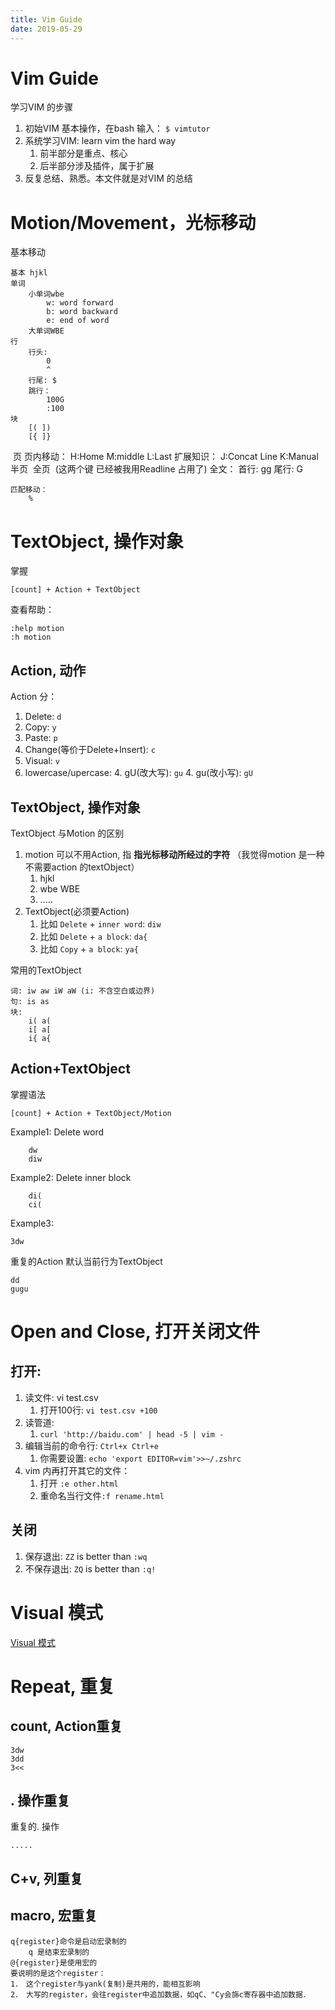 ```yaml
---
title: Vim Guide
date: 2019-05-29
---
```

# Vim Guide
学习VIM 的步骤
1. 初始VIM 基本操作，在bash 输入： `$ vimtutor`
2. 系统学习VIM: learn vim the hard way
    1. 前半部分是重点、核心
    2. 后半部分涉及插件，属于扩展
3. 反复总结、熟悉。本文件就是对VIM 的总结

# Motion/Movement，光标移动
基本移动​

    基本 hjkl​
    单词 
        小单词wbe
            w: word forward
            b: word backward
            e: end of word
        大单词WBE​
    行
        行头: 
            0
            ^
        行尾: $
        跳行：
            100G
            :100
    块
        [( ])  ​
        [{ ]}​
​
    页​
        页内移动： H:Home M:middle L:Last 
                扩展知识： J:Concat Line K:Manual​
        半页<C-u> <C-d>​
        全页<C-f> <C-b>​ (这两个键 已经被我用Readline 占用了)
    全文：
        首行: gg
        尾行: G

    匹配移动：
        %

# TextObject, 操作对象
掌握

    [count] + Action + TextObject

查看帮助：

    :help motion
    :h motion

## Action, 动作 
Action 分：
1. Delete: `d`
2. Copy: `y`
3. Paste: `p`
4. Change(等价于Delete+Insert): `c` 
4. Visual: `v`
4. lowercase/upercase: 
    4. gU(改大写): `gu`
    4. gu(改小写): `gU`

## TextObject, 操作对象
TextObject 与Motion 的区别
1. motion 可以不用Action, 指 **指光标移动所经过的字符** （我觉得motion 是一种不需要action 的textObject）
    1. hjkl
    2. wbe WBE
    3. .....
2. TextObject(必须要Action)
    1. 比如 `Delete` + `inner word`: `diw`
    1. 比如 `Delete` + `a block`: `da{`
    1. 比如 `Copy` + `a block`: `ya{`

常用的TextObject

    词: iw aw iW aW (i: 不含空白或边界)
    句: is as
    块: 
        i( a( 
        i[ a[
        i{ a{

## Action+TextObject
掌握语法

    [count] + Action + TextObject/Motion

Example1: Delete word

        dw
        diw

Example2: Delete inner block

        di(
        ci(

Example3: 

    3dw


重复的Action 默认当前行为TextObject

    dd
    gugu

# Open and Close, 打开关闭文件
## 打开:
1. 读文件: vi test.csv
    1. 打开100行: `vi test.csv +100`
1. 读管道:
    1. `curl 'http://baidu.com' | head -5 | vim -`
1. 编辑当前的命令行: `Ctrl+x Ctrl+e`
    1. 你需要设置: `echo 'export EDITOR=vim'>>~/.zshrc`
2. vim 内再打开其它的文件：
    1. 打开 `:e other.html`
    1. 重命名当行文件`:f rename.html`

## 关闭
1. 保存退出: `ZZ` is better than `:wq`
1. 不保存退出: `ZQ` is better than `:q!`

# Visual 模式
[Visual 模式](/p/vim/vim-visual)

# Repeat, 重复

## count, Action重复
    3dw
    3dd
    3<<

## . 操作重复
重复的. 操作

    .....

## C+v, 列重复

## macro, 宏重复

	q{register}命令是启动宏录制的
        q 是结束宏录制的
	@{register}是使用宏的
	要说明的是这个register：
	1．　这个register与yank(复制)是共用的，能相互影响
	2．　大写的register，会往register中追加数据，如qC、"Cy会旆c寄存器中追加数据．
